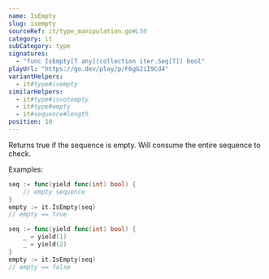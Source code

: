 ```yaml
---
name: IsEmpty
slug: isempty
sourceRef: it/type_manipulation.go#L50
category: it
subCategory: type
signatures:
  - "func IsEmpty[T any](collection iter.Seq[T]) bool"
playUrl: "https://go.dev/play/p/F6gG2iI9Cd4"
variantHelpers:
  - it#type#isempty
similarHelpers:
  - it#type#isnotempty
  - it#type#empty
  - it#sequence#length
position: 10
---
```


Returns true if the sequence is empty. Will consume the entire sequence to check.

Examples:

```go
seq := func(yield func(int) bool) {
    // empty sequence
}
empty := it.IsEmpty(seq)
// empty == true
```

```go
seq := func(yield func(int) bool) {
    _ = yield(1)
    _ = yield(2)
}
empty := it.IsEmpty(seq)
// empty == false
```